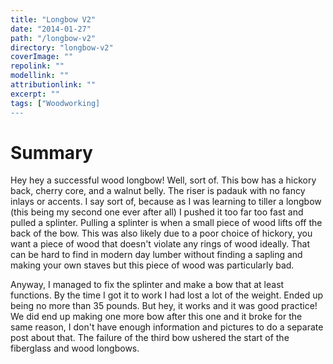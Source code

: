 ```yaml
---
title: "Longbow V2"
date: "2014-01-27"
path: "/longbow-v2"
directory: "longbow-v2"
coverImage: ""
repolink: ""
modellink: ""
attributionlink: ""
excerpt: ""
tags: ["Woodworking]
---
```


# Summary

Hey hey a successful wood longbow! Well, sort of. This bow has a hickory back, cherry core, and a walnut belly. The riser is padauk with no fancy inlays or accents. I say sort of, because as I was learning to tiller a longbow (this being my second one ever after all) I pushed it too far too fast and pulled a splinter. Pulling a splinter is when a small piece of wood lifts off the back of the bow. This was also likely due to a poor choice of hickory, you want a piece of wood that doesn't violate any rings of wood ideally. That can be hard to find in modern day lumber without finding a sapling and making your own staves but this piece of wood was particularly bad.

Anyway, I managed to fix the splinter and make a bow that at least functions. By the time I got it to work I had lost a lot of the weight. Ended up being no more than 35 pounds. But hey, it works and it was good practice! We did end up making one more bow after this one and it broke for the same reason, I don't have enough information and pictures to do a separate post about that. The failure of the third bow ushered the start of the fiberglass and wood longbows.
